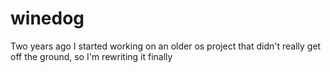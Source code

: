 # winedog

Two years ago I started working on an older os project that didn't really get off the ground, so I'm rewriting it finally
